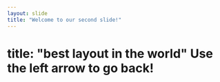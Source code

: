 ```yaml
---
layout: slide
title: "Welcome to our second slide!"
---
```

title: "best layout in the world"
Use the left arrow to go back!
=======
